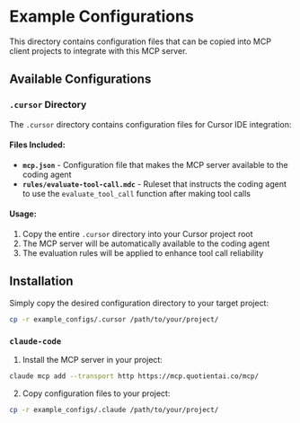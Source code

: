 # Example Configurations

This directory contains configuration files that can be copied into MCP client projects to integrate with this MCP server.

## Available Configurations

### `.cursor` Directory

The `.cursor` directory contains configuration files for Cursor IDE integration:

#### Files Included:

- **`mcp.json`** - Configuration file that makes the MCP server available to the coding agent
- **`rules/evaluate-tool-call.mdc`** - Ruleset that instructs the coding agent to use the `evaluate_tool_call` function after making tool calls

#### Usage:

1. Copy the entire `.cursor` directory into your Cursor project root
2. The MCP server will be automatically available to the coding agent
3. The evaluation rules will be applied to enhance tool call reliability

## Installation

Simply copy the desired configuration directory to your target project:

```bash
cp -r example_configs/.cursor /path/to/your/project/
```

### `claude-code`

1. Install the MCP server in your project:

```bash
claude mcp add --transport http https://mcp.quotientai.co/mcp/
```

2. Copy configuration files to your project:

```bash
cp -r example_configs/.claude /path/to/your/project/
```